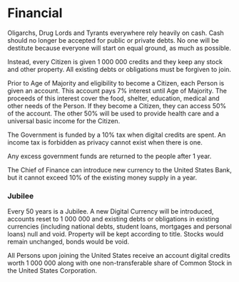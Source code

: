 # Financial

Oligarchs, Drug Lords and Tyrants everywhere rely heavily on cash. Cash should no longer be accepted for public or private debts. No one will be destitute because everyone will start on equal ground, as much as possible.

Instead, every Citizen is given 1 000 000 credits and they keep any stock and other property. All existing debts or obligations must be forgiven to join.

Prior to Age of Majority and eligibility to become a Citizen, each Person is given an account. This account pays 7% interest until Age of Majority. The proceeds of this interest cover the food, shelter, education, medical and other needs of the Person. If they become a Citizen, they can access 50% of the account. The other 50% will be used to provide health care and a universal basic income for the Citizen.

The Government is funded by a 10% tax when digital credits are spent. An income tax is forbidden as privacy cannot exist when there is one.

Any excess government funds are returned to the people after 1 year.

The Chief of Finance can introduce new currency to the United States Bank, but it cannot exceed 10% of the existing money supply in a year.

### Jubilee

Every 50 years is a Jubilee. A new Digital Currency will be introduced, accounts reset to 1 000 000 and existing debts or obligations in existing currencies (including national debts, student loans, mortgages and personal loans) null and void. Property will be kept according to title. Stocks would remain unchanged, bonds would be void.

All Persons upon joining the United States receive an account digital credits worth 1 000 000 along with one non-transferable share of Common Stock in the United States Corporation.
